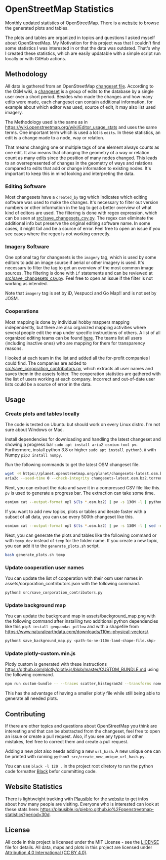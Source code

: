 # OpenStreetMap Statistics

Monthly updated statistics of OpenStreetMap. There is a [website](https://piebro.github.io/openstreetmap-statistics) to browse the generated plots and tables.

The plots and tables are organized in topics and questions I asked myself about OpenStreetMap. My Motivation for this project was that I couldn't find some statistics I was interested in or that the data was outdated. That's why I created these statistics, which are easily updatable with a simple script run locally or with GitHub actions. 


## Methodology

All data is gathered from an OpenStreetMap [changeset file](https://planet.openstreetmap.org/planet/).
According to the OSM wiki, a [changeset](https://wiki.openstreetmap.org/wiki/Changeset) is a group of edits to the database by a single user over a short period.
Besides who made the changes and how many edits were made, each changeset can contain additional information, for example about which editor was used, source of edit, it may also list used imagery.

The Methodology used is the same as in https://wiki.openstreetmap.org/wiki/Editor_usage_stats and uses the same terms.
One important term which is used a lot is `edits`.
In these statistics, an edit is a change made to a node, way or relation.

That means changing one or multiple tags of one element always counts as one edit.
It also means that changing the geometry of a way or relation count as many edits since the position of many nodes changed.
This leads to an overrepresented of changes in the geometry of ways and relations compared to edits that add or change information to existing nodes.
It's important to keep this in mind looking and interpreting the data.

### Editing Software

Most changesets have a `created_by` tag which indicates which editing software was used to make the changes.
It's necessary to filter out version numbers or other information in the tag to get a better overview of what kind of editors are used.
The filtering is done with regex expression, which can be seen at [src/save_changesets_csv.py](src/save_changesets_csv.py).
The regex can eliminate the additional info but preserve the original editing software name.
In some cases, it might fail and be a source of error.
Feel free to open an issue if you see cases where the regex is not working correctly.

### Imagery Software

One optional tag for changesets is the `imagery` tag, which is used by some editors to add an image source if aerial or other imagery is used. 
It's necessary to filter the tag to get an overview of the most common image sources.
The filtering is done with `if` statements and can be reviewed at [src/save_changesets_csv.py](src/save_changesets_csv.py).
Feel free to open an issue if the filter is not working as intended.

Note that `imagery` tag is set by iD, Vespucci and Go Map!! and is not set by JOSM.

### Cooperations

Most mapping is done by individual hobby mappers mapping independently, but there are also organized mapping activities where several people edit the map under specific instructions of others.
A list of all organized editing teams can be found [here](https://wiki.openstreetmap.org/wiki/Category:Organised_Editing_Teams).
The teams list all users (including inactive ones) who are mapping for them for transparency reasons.

I looked at each team in the list and added all the for-profit companies I could find.
The companies are added to [src/save_corporation_contributors.py](src/save_corporation_contributors.py), which extracts all user names and saves them in the assets folder.
The cooperation statistics are gathered with the list of users working at each company.
Incorrect and out-of-date user lists could be a source of error in the data.


## Usage

### Create plots and tables locally

The code is tested on Ubuntu but should work on every Linux distro. I'm not sure about Windows or Mac.

Install dependencies for downloading and handling the latest changeset and showing a progress bar `sudo apt install aria2 osmium-tool pv`.
Furthermore, install python 3.8 or higher `sudo apt install python3.8` with Numpy `pip3 install numpy`. 

Run the following commands to get the latest OSM changeset file.
```bash
wget -N https://planet.openstreetmap.org/planet/changesets-latest.osm.bz2.torrent
aria2c --seed-time 0 --check-integrity changesets-latest.osm.bz2.torrent
```

Next, you can extract the data and save it in a compressed CSV file like this. `pv` is used to generate a progress bar. The extraction can take some time.
```bash
osmium cat --output-format opl $(ls *.osm.bz2) | pv -s 130M -l | python3 src/save_changesets_csv.py temp
```

If you want to add new topics, plots or tables and iterate faster with a subset of all data, you can use every 500th changeset like this.
```bash
osmium cat --output-format opl $(ls *.osm.bz2) | pv -s 130M -l | sed -n '0~500p' | python3 src/save_changesets_csv.py temp_dev
```

Next, you can generate the plots and tables like the following command or with `temp_dev` instead of `temp` for the folder name. If you create a new topic, you can add it to the `generate_plots.sh` script.
```bash
bash generate_plots.sh temp
```

### Update cooperation user names

You can update the list of cooperation with their osm user names in assets/corporation_contributors.json with the following command.
```bash
python3 src/save_corporation_contributors.py
```

### Update background map

You can update the background map in assets/background_map.png with the following command after installing two additional python dependencies like this `pip3 install geopandas pillow` and with a shapefile from https://www.naturalearthdata.com/downloads/110m-physical-vectors/.
```bash
python3 save_background_map.py <path-to-ne-110m-land-shape-file.shp>
```

### Update plotly-custom.min.js

Plotly custom is generated with these instructions https://github.com/plotly/plotly.js/blob/master/CUSTOM_BUNDLE.md using the following command.
```bash
npm run custom-bundle -- --traces scatter,histogram2d --transforms none
```
This has the advantage of having a smaller plotly file while still being able to generate all needed plots.

## Contributing

If there are other topics and questions about OpenStreetMap you think are interesting and that can be abstracted from the changeset, feel free to open an issue or create a pull request.
Also, if you see any typos or other mistakes, feel free to correct them and create a pull request.

Adding a new plot also needs adding a new `url_hash`. A new unique one can be printed with running `python3 src/create_new_unique_url_hash.py`.

You can use `black -l 120 .` in the project root diretory to run the python code formatter [Black](https://pypi.org/project/black/) befor committing code.

## Website Statistics

There is lightweight tracking with [Plausible](https://plausible.io/about) for the [website](https://piebro.github.io/openstreetmap-statistics/) to get infos about how many people are visiting. Everyone who is interested can look at these stats here: https://plausible.io/piebro.github.io%2Fopenstreetmap-statistics?period=30d.

## License

All code in this project is licensed under the MIT License - see the [LICENSE](LICENSE) file for details. All data, maps and plots in this project are licensed under [Attribution 4.0 International (CC BY 4.0)](https://creativecommons.org/licenses/by/4.0/).
